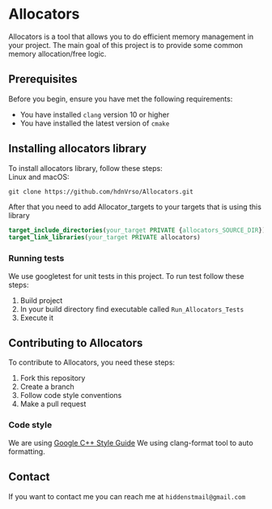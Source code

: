 # Allocators
Allocators is a tool that allows you to do efficient memory management in your project.
The main goal of this project is to provide some common memory allocation/free logic.

## Prerequisites
Before you begin, ensure you have met the following requirements:
* You have installed ```clang``` version 10 or higher
* You have installed the latest version of ```cmake```



## Installing allocators library
To install allocators library, follow these steps:<br>
Linux and macOS:
```shell script
git clone https://github.com/hdnVrso/Allocators.git
``` 
After that you need to add Allocator_targets to your targets that is using this library
```cmake
target_include_directories(your_target PRIVATE {allocators_SOURCE_DIR})
target_link_libraries(your_target PRIVATE allocators)
```

### Running tests
We use googletest for unit tests in this project. To run test follow these steps:
1. Build project
2. In your build directory find executable called ```Run_Allocators_Tests```
3. Execute it

## Contributing to Allocators
To contribute to Allocators, you need these steps:
1. Fork this repository
2. Create a branch 
3. Follow code style conventions
4. Make a pull request

### Code style
We are using [Google C++ Style Guide](https://google.github.io/styleguide/cppguide.html)
We using clang-format tool to auto formatting. 

## Contact
If you want to contact me you can reach me at ```hiddenstmail@gmail.com```
